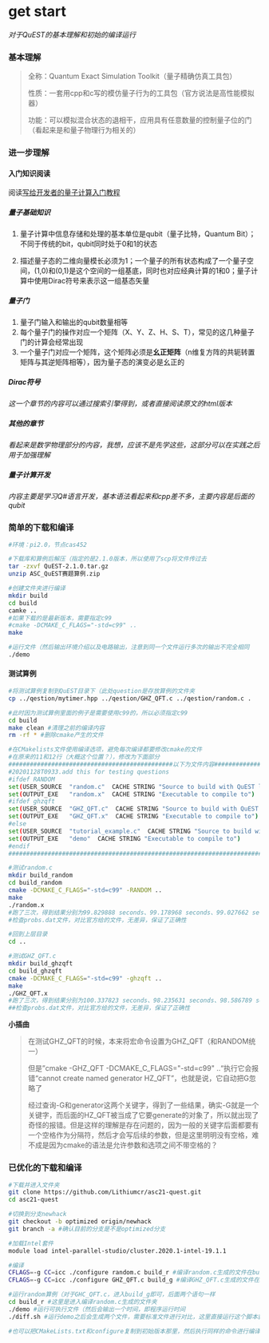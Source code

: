 # get start

*对于QuEST的基本理解和初始的编译运行*



### 基本理解

> 全称：Quantum Exact Simulation Toolkit（量子精确仿真工具包）
>
> 性质：一套用cpp和c写的模仿量子行为的工具包（官方说法是高性能模拟器）
>
> 功能：可以模拟混合状态的退相干，应用具有任意数量的控制量子位的门（看起来是和量子物理行为相关的）



### 进一步理解

#### 入门知识阅读

阅读[写给开发者的量子计算入门教程](https://github.com/swardsman/learning-q-sharp)

##### 量子基础知识

1. 量子计算中信息存储和处理的基本单位是qubit（量子比特，Quantum Bit）；不同于传统的bit，qubit同时处于0和1的状态

2. 描述量子态的二维向量模长必须为1；一个量子的所有状态构成了一个量子空间，(1,0)和(0,1)是这个空间的一组基底，同时也对应经典计算的1和0；量子计算中使用Dirac符号来表示这一组基态矢量



##### 量子门

1. 量子门输入和输出的qubit数量相等
2. 每个量子门的操作对应一个矩阵（X、Y、Z、H、S、T），常见的这几种量子门的计算会经常出现
3. 一个量子门对应一个矩阵，这个矩阵必须是**幺正矩阵**（n维复方阵的共轭转置矩阵与其逆矩阵相等），因为量子态的演变必是幺正的



##### Dirac符号

*这一个章节的内容可以通过搜索引擎得到，或者直接阅读原文的html版本*

##### 其他的章节

*看起来是数学物理部分的内容，我想，应该不是先学这些，这部分可以在实践之后用于加强理解*

##### 量子计算开发

*内容主要是学习Q#语言开发，基本语法看起来和cpp差不多，主要内容是后面的qubit*



### 简单的下载和编译

```bash
#环境：pi2.0，节点cas452

#下载库和算例后解压（指定的是2.1.0版本，所以使用了scp将文件传过去
tar -zxvf QuEST-2.1.0.tar.gz
unzip ASC_QuEST赛题算例.zip

#创建文件夹进行编译
mkdir build
cd build
camke ..
#如果下载的是最新版本，需要指定c99
#cmake -DCMAKE_C_FLAGS="-std=c99" ..
make

#运行文件（然后输出环境介绍以及电路输出，注意到同一个文件运行多次的输出不完全相同
./demo
```



#### 测试算例

```bash
#将测试算例复制到QuEST目录下（此处question是存放算例的文件夹
cp ../qestion/mytimer.hpp ../qestion/GHZ_QFT.c ../qestion/random.c .

#此时因为测试算例里面的例子是需要使用c99的，所以必须指定c99
cd build
make clean #清理之前的编译内容
rm -rf * #删除cmake产生的文件

#在CMakelists文件使用编译选项，避免每次编译都要修改cmake的文件
#在原来的11和12行（大概这个位置？），修改为下面部分
##############################################以下为文件内容##################################################
#20201128T0933.add this for testing questions
#ifdef RANDOM
set(USER_SOURCE  "random.c"  CACHE STRING "Source to build with QuEST library")
set(OUTPUT_EXE   "random.x"  CACHE STRING "Executable to compile to")
#ifdef ghzqft
set(USER_SOURCE  "GHZ_QFT.c"  CACHE STRING "Source to build with QuEST library")
set(OUTPUT_EXE   "GHZ_QFT.x"  CACHE STRING "Executable to compile to")
#else
set(USER_SOURCE  "tutorial_example.c"  CACHE STRING "Source to build with QuEST library")
set(OUTPUT_EXE   "demo"  CACHE STRING "Executable to compile to")
#endif
############################################################################################################

#测试random.c
mkdir build_random
cd build_random
cmake -DCMAKE_C_FLAGS="-std=c99" -RANDOM ..
make
./random.x
#跑了三次，得到结果分别为99.829888 seconds、99.178968 seconds、99.027662 seconds
#检查probs.dat文件，对比官方给的文件，无差异，保证了正确性

#回到上层目录
cd ..

#测试GHZ_QFT.c
mkdir build_ghzqft
cd build_ghzqft
cmake -DCMAKE_C_FLAGS="-std=c99" -ghzqft ..
make
./GHZ_QFT.x
#跑了三次，得到结果分别为100.337823 seconds、98.235631 seconds、98.586789 seconds
##检查probs.dat文件，对比官方给的文件，无差异，保证了正确性
```

**小插曲**

> 在测试GHZ_QFT的时候，本来将宏命令设置为GHZ_QFT（和RANDOM统一）
>
> 但是”cmake -GHZ_QFT -DCMAKE_C_FLAGS="-std=c99" ..“执行它会报错“cannot create named generator HZ_QFT”，也就是说，它自动把G忽略了
>
> 经过查询-G和generator这两个关键字，得到了一些结果，确实-G就是一个关键字，而后面的HZ_QFT被当成了它要generate的对象了，所以就出现了奇怪的报错。但是这样的理解是存在问题的，因为一般的关键字后面都要有一个空格作为分隔符，然后才会写后续的参数，但是这里明明没有空格，难不成是因为cmake的语法是允许参数和选项之间不带空格的？



### 已优化的下载和编译

```bash
#下载并进入文件夹
git clone https://github.com/Lithiumcr/asc21-quest.git
cd asc21-quest

#切换到分支newhack
git checkout -b optimized origin/newhack
git branch -a #确认目前的分支是不是optimized分支

#加载Intel套件
module load intel-parallel-studio/cluster.2020.1-intel-19.1.1

#编译
CFLAGS=-g CC=icc ./configure random.c build_r #编译random.c生成的文件在build_r文件夹下
CFLAGS=-g CC=icc ./configure GHZ_QFT.c build_g #编译GHZ_QFT.c生成的文件在build_g文件夹下

#运行random算例（对于GHC_QFT.c，进入build_g即可，后面两个语句一样
cd build_r #这里是进入编译random.c生成的文件夹
./demo #运行可执行文件（然后会输出一个时间，即程序运行时间
./diff.sh #运行demo之后会生成两个文件，需要标准文件进行对比，这里直接运行这个脚本就可以了（输出语句，为identical即正确

#也可以把CMakeLists.txt和configure复制到初始版本那里，然后执行同样的命令进行编译（前提是那几个官方文件存在
```

